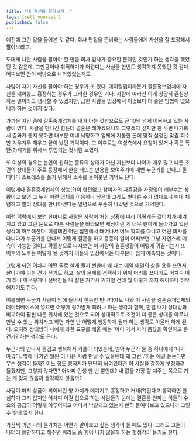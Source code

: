 ```yaml
---
title: "내 자신을 팔아보기.."
tags: [sell yourself]
published: false
---
```


예전에 그런 말을 들어본 것 같다. 회사 면접을 준비하는 사람들에게 자신을 잘 포장해서 팔아보라고. 

도대체 나란 사람을 팔아야 할 만큼 회사 입사가 중요한 문제인 것인가 하는 생각을 했었던 것 같은데, 그만큼이나 취직하기가 어렵다는 사실을 한번도 생각하지 못했던 것 같다. 어찌보면 간이 배밖으로 나와있었는지도.

사람이 자기 자신을 팔아야 하는 경우가 또 있다. 데이팅앱이라든가 결혼정보업체에 자신을 내어놓고 흥정하는 경우가 그러한 경우인 거다. 사람에 따라선 이게 상당히 존심상하는 일이라고 생각할 수 있겠지만, 급한 사람들 입장에서 이것보다 더 좋은 방법이 없으니까 하는 것이지 싶다.

가까운 지인 중에 결혼중계업체를 내가 아는 것만으로도 근 10년 넘게 이용하고 있는 사람이 있다. 사람을 만나긴 힘든데 결혼은 해야겠으니까 그렇겠지 싶지만 한 두번 나가봐서 결과가 좋지 못하면 대부분 이내 낙망하고 업체에 지불한 돈에 맞춰 설정된 맞춤 회수만 겨우겨우 채우고 끝이 났던 기억이다. 그 이후로는 여성측에서 요청이 있거나 혹은 폭탄(?)제거를 위해서 투입되는 것처럼 보였다. 

또 여성의 경우는 본인이 원하는 종류의 상대가 아닌 자신보다 나이가 매우 많고 나쁜 조건의 상대들이 주로 등장해서 한술 더뜨는 만용을 보여주기에 매번 누군가를 만나고 올 때마다 스트레스를 풀기 위해서 소주를 들이붓던 기억도 난다.

이렇게나 결혼중계업체의 성능(?)이 형편없고 참여자의 자존감을 사정없이 깨부수는 상황이고 보면 그 누가 이런 업체를 이용하나 싶은데 그래도 별다른 수가 없다보니 이내 체념하고 빨리 상대를 만나야겠다는 일념으로 꾸준히 나갔던 것으로 기억된다.

이런 맥락에서 보면 한마디로 사람은 사람이 처한 상황에 따라 어떻게든 값어치가 메겨지고 있고 그런 눈으로 다른 사람들을 바라보면 세상이란 게 너무 빤하게 돌아가고 있단 생각에 허무해진다. 이를테면 어떤 집안에서 태어나서 어느 학교를 다니고 어떤 회사를 다니다가 누군가를 만나서 어떻게 결혼을 하고 등등의 일이 어찌보면 그냥 자연스레 예측이 가능한 것이고 확률상으로 따져보면 이 사람의 결혼생활이 어떻게 귀결되는지 또 이후의 노후는 어떻게 될 것까지 이들의 입장에서는 대부분이 쉽게 예측되는 것이다. 

그렇게 되면 어차피 어떤 꼴로 살게 될지 뻔한데 왜 나는 매일 매일의 삶을 용을 쓰면서 살아가야 되는 건가 싶기도 하고. 삶의 문제를 선택하기 위해 머리를 쓰다가도 어차피 이거 하나 아무렇게나 선택한들 내 삶은 거기서 거기일 건데 뭘 이렇게 까지 해야하나 허무해지기도 한다. 

이를테면 누군가 사람이 맘에 들어서 한동안 만나다가도 나와 이 사람을 결혼중개업체의 데이터베이스에 넣으면 어떻게 평가받게 되려나 하는 생각과 함께, 만일 내가 상대방과 비교하여 훨씬 나은 위치에 있는 것으로 되어 상대적으로 조건이 더 좋은 상대를 아무나 만날 수 있는 위치라고 하면 과연 난 어떻게 행동하게 될까 하는 생각도 아울러 하게 된다. 오히려 상대방이 나에게 과한 요구를 해올 때는 '어디 가서 자기 몸값을 확인하고 온 건가?'하는 생각도 든다.

누군가와 만나서 즐겁고 행복해서 커플이 되었는데, 만약 누군가 둘 중 하나에게 '니가 아깝다. 밖에 나가면 훨씬 더 나은 사람 만날 수 있을텐데 왜 그런..'하는 애길 듣는다면 무슨 생각이 들까? 어느 정도 콩깍지가 단단히 씌여있다면 이 사실을 강하게 부정하려 들겠지만, 그렇지 않다면? 어차피 인생 한 번 뿐인데? 내 값을 가장 잘 쳐주는 쪽으로 가는 게 맞지 않을까 생각하지 않을까?

사람이 마치 상품이 되어버린 양 가치가 메겨지고 흥정하고 거래(?)된다고 생각하면 한심하기 그지 없지만 어차피 이걸 업으로 하는 사람들의 눈에는 결혼을 원하는 이들의 수요와 공급이 어떻게 이루어지고 어디서 낙찰되고 있는지 빤히 들여다보고 있으니까 그럴 수 밖에 없지 한다. 

가끔씩 과연 나의 몸가치는 어떤가 알아보고 싶은 생각이 들 때도 있다. 그래도 그들이 나더러 쓸만하다고 해주면 뭐라도 좀 힘이 나지 않을까 하는 헛생각이 들기도 한다.